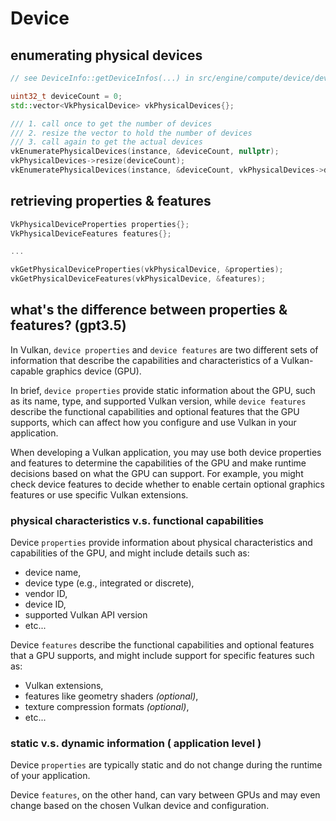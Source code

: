 # Device
## enumerating physical devices
```cpp
// see DeviceInfo::getDeviceInfos(...) in src/engine/compute/device/device.cpp

uint32_t deviceCount = 0;
std::vector<VkPhysicalDevice> vkPhysicalDevices{};

/// 1. call once to get the number of devices
/// 2. resize the vector to hold the number of devices
/// 3. call again to get the actual devices
vkEnumeratePhysicalDevices(instance, &deviceCount, nullptr);
vkPhysicalDevices->resize(deviceCount);
vkEnumeratePhysicalDevices(instance, &deviceCount, vkPhysicalDevices->data());
```

## retrieving properties & features
```cpp
VkPhysicalDeviceProperties properties{};
VkPhysicalDeviceFeatures features{};

...

vkGetPhysicalDeviceProperties(vkPhysicalDevice, &properties);
vkGetPhysicalDeviceFeatures(vkPhysicalDevice, &features);
```


## what's the difference between properties & features? (gpt3.5)
In Vulkan, `device properties` and `device features` are two different sets of information that describe the capabilities and characteristics of a Vulkan-capable graphics device (GPU). 

In brief, `device properties` provide static information about the GPU, such as its name, type, and supported Vulkan version, while `device features` describe the functional capabilities and optional features that the GPU supports, which can affect how you configure and use Vulkan in your application.

When developing a Vulkan application, you may use both device properties and features to determine the capabilities of the GPU and make runtime decisions based on what the GPU can support. For example, you might check device features to decide whether to enable certain optional graphics features or use specific Vulkan extensions.

### physical characteristics v.s. functional capabilities

Device `properties` provide information about physical characteristics and capabilities of the GPU, and might include details such as:

- device name,
- device type (e.g., integrated or discrete),
- vendor ID,
- device ID,
- supported Vulkan API version
- etc...

Device `features` describe the functional capabilities and optional features that a GPU supports, and might include support for specific features such as:

- Vulkan extensions,
- features like geometry shaders _(optional)_,
- texture compression formats _(optional)_,
- etc...

### static v.s. dynamic information ( application level )

Device `properties` are typically static and do not change during the runtime of your application. 

Device `features`, on the other hand, can vary between GPUs and may even change based on the chosen Vulkan device and configuration.
